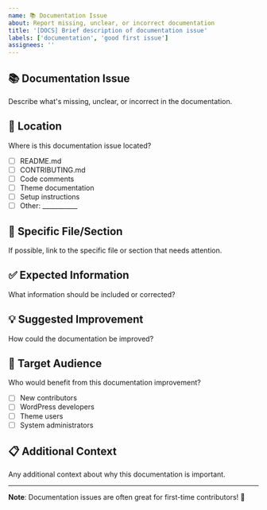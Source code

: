 ```yaml
---
name: 📚 Documentation Issue
about: Report missing, unclear, or incorrect documentation
title: '[DOCS] Brief description of documentation issue'
labels: ['documentation', 'good first issue']
assignees: ''
---
```


## 📚 Documentation Issue
Describe what's missing, unclear, or incorrect in the documentation.

## 📍 Location
Where is this documentation issue located?
- [ ] README.md
- [ ] CONTRIBUTING.md
- [ ] Code comments
- [ ] Theme documentation
- [ ] Setup instructions
- [ ] Other: ___________

## 🔗 Specific File/Section
If possible, link to the specific file or section that needs attention.

## ✅ Expected Information
What information should be included or corrected?

## 💡 Suggested Improvement
How could the documentation be improved?

## 🎯 Target Audience
Who would benefit from this documentation improvement?
- [ ] New contributors
- [ ] WordPress developers
- [ ] Theme users
- [ ] System administrators

## 📋 Additional Context
Any additional context about why this documentation is important.

---

**Note**: Documentation issues are often great for first-time contributors! 🌟